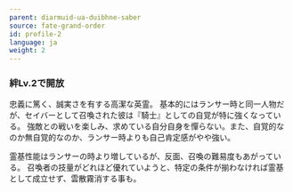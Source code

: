 ```yaml
---
parent: diarmuid-ua-duibhne-saber
source: fate-grand-order
id: profile-2
language: ja
weight: 2
---
```


### 絆Lv.2で開放

忠義に篤く、誠実さを有する高潔な英霊。
基本的にはランサー時と同一人物だが、セイバーとして召喚された彼は『騎士』としての自覚が特に強くなっている。
強敵との戦いを楽しみ、求めている自分自身を憚らない。また、自覚的なのか無自覚的なのか、ランサー時よりも自己肯定感がやや強い。

霊基性能はランサーの時より増しているが、反面、召喚の難易度もあがっている。
召喚者の技量がどれほど優れていようと、特定の条件が揃わなければ霊基として成立せず、雲散霧消する事も。
